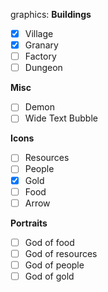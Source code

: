 graphics:
  **Buildings**
  - [x] Village
  - [x] Granary
  - [ ] Factory
  - [ ] Dungeon
  
  **Misc**
  - [ ] Demon
  - [ ] Wide Text Bubble
  
  **Icons**
  - [ ] Resources
  - [ ] People
  - [x] Gold
  - [ ] Food
  - [ ] Arrow
  
  **Portraits**
  
  - [ ] God of food
  - [ ] God of resources
  - [ ] God of people
  - [ ] God of gold
